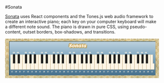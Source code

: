 #Sonata

<a href="https://adrianaalter.github.io/Sonata/">Sonata</a> uses React components and the Tones.js web audio framework to create an interactive piano; each key on your computer keyboard will make a different note sound.  The piano is drawn in pure CSS, using pseudo-content, outset borders, box-shadows, and transitions.

<img src="./screenshot.png"></img>

